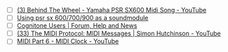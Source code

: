 - [ ] [(3) Behind The Wheel - Yamaha PSR SX600 Midi Song - YouTube](https://www.youtube.com/watch?v=uYU1vKQzJA8)
- [ ] [Using psr sx 600/700/900 as a soundmodule](https://www.psrtutorial.com/forum/index.php?topic=58221.0)
- [ ] [Cognitone Users | Forum, Help and News](https://users.cognitone.com/)
- [ ] [(33) The MIDI Protocol: MIDI Messages | Simon Hutchinson - YouTube](https://www.youtube.com/watch?v=2BccxWkUgaU)
- [ ] [MIDI Part 6 - MIDI Clock - YouTube](https://www.youtube.com/watch?v=gDO8Q3GK1eM)